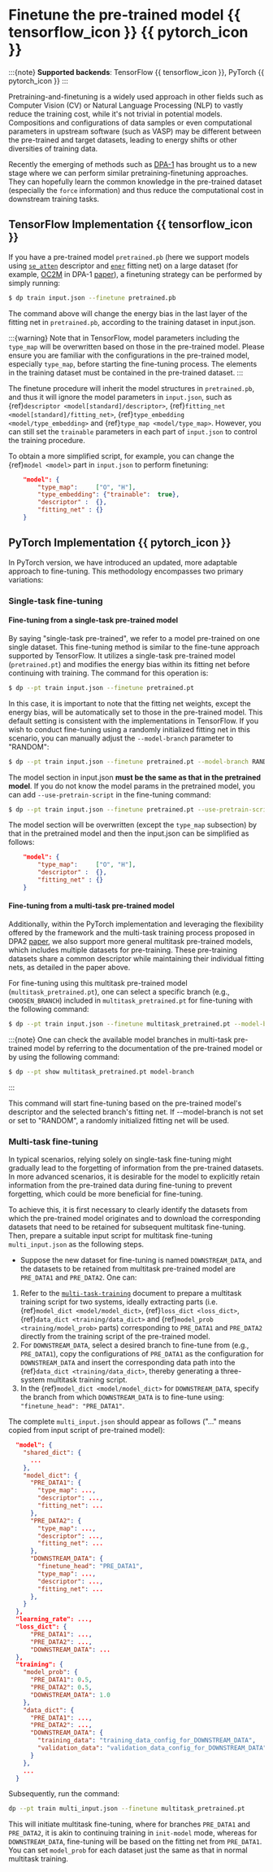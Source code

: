 # Finetune the pre-trained model {{ tensorflow_icon }} {{ pytorch_icon }}

:::{note}
**Supported backends**: TensorFlow {{ tensorflow_icon }}, PyTorch {{ pytorch_icon }}
:::

Pretraining-and-finetuning is a widely used approach in other fields such as Computer Vision (CV) or Natural Language Processing (NLP)
to vastly reduce the training cost, while it's not trivial in potential models.
Compositions and configurations of data samples or even computational parameters in upstream software (such as VASP)
may be different between the pre-trained and target datasets, leading to energy shifts or other diversities of training data.

Recently the emerging of methods such as [DPA-1](https://arxiv.org/abs/2208.08236) has brought us to a new stage where we can
perform similar pretraining-finetuning approaches.
They can hopefully learn the common knowledge in the pre-trained dataset (especially the `force` information)
and thus reduce the computational cost in downstream training tasks.

## TensorFlow Implementation {{ tensorflow_icon }}

If you have a pre-trained model `pretrained.pb`
(here we support models using [`se_atten`](../model/train-se-atten.md) descriptor and [`ener`](../model/train-energy.md) fitting net)
on a large dataset (for example, [OC2M](https://github.com/Open-Catalyst-Project/ocp/blob/main/DATASET.md) in
DPA-1 [paper](https://arxiv.org/abs/2208.08236)), a finetuning strategy can be performed by simply running:

```bash
$ dp train input.json --finetune pretrained.pb
```

The command above will change the energy bias in the last layer of the fitting net in `pretrained.pb`,
according to the training dataset in input.json.

:::{warning}
Note that in TensorFlow, model parameters including the `type_map` will be overwritten based on those in the pre-trained model.
Please ensure you are familiar with the configurations in the pre-trained model, especially `type_map`, before starting the fine-tuning process.
The elements in the training dataset must be contained in the pre-trained dataset.
:::

The finetune procedure will inherit the model structures in `pretrained.pb`,
and thus it will ignore the model parameters in `input.json`,
such as {ref}`descriptor <model[standard]/descriptor>`, {ref}`fitting_net <model[standard]/fitting_net>`,
{ref}`type_embedding <model/type_embedding>` and {ref}`type_map <model/type_map>`.
However, you can still set the `trainable` parameters in each part of `input.json` to control the training procedure.

To obtain a more simplified script, for example, you can change the {ref}`model <model>` part in `input.json` to perform finetuning:

```json
    "model": {
        "type_map":     ["O", "H"],
        "type_embedding": {"trainable":  true},
        "descriptor" :  {},
        "fitting_net" : {}
    }
```

## PyTorch Implementation {{ pytorch_icon }}

In PyTorch version, we have introduced an updated, more adaptable approach to fine-tuning. This methodology encompasses two primary variations:

### Single-task fine-tuning

#### Fine-tuning from a single-task pre-trained model

By saying "single-task pre-trained", we refer to a model pre-trained on one single dataset.
This fine-tuning method is similar to the fine-tune approach supported by TensorFlow.
It utilizes a single-task pre-trained model (`pretrained.pt`) and modifies the energy bias within its fitting net before continuing with training.
The command for this operation is:

```bash
$ dp --pt train input.json --finetune pretrained.pt
```

In this case, it is important to note that the fitting net weights, except the energy bias, will be automatically set to those in the pre-trained model. This default setting is consistent with the implementations in TensorFlow.
If you wish to conduct fine-tuning using a randomly initialized fitting net in this scenario, you can manually adjust the `--model-branch` parameter to "RANDOM":

```bash
$ dp --pt train input.json --finetune pretrained.pt --model-branch RANDOM
```

The model section in input.json **must be the same as that in the pretrained model**.
If you do not know the model params in the pretrained model, you can add `--use-pretrain-script` in the fine-tuning command:

```bash
$ dp --pt train input.json --finetune pretrained.pt --use-pretrain-script
```

The model section will be overwritten (except the `type_map` subsection) by that in the pretrained model and then the input.json can be simplified as follows:

```json
    "model": {
        "type_map":     ["O", "H"],
        "descriptor" :  {},
        "fitting_net" : {}
    }
```

#### Fine-tuning from a multi-task pre-trained model

Additionally, within the PyTorch implementation and leveraging the flexibility offered by the framework and the multi-task training process proposed in DPA2 [paper](https://arxiv.org/abs/2312.15492),
we also support more general multitask pre-trained models, which includes multiple datasets for pre-training. These pre-training datasets share a common descriptor while maintaining their individual fitting nets,
as detailed in the paper above.

For fine-tuning using this multitask pre-trained model (`multitask_pretrained.pt`),
one can select a specific branch (e.g., `CHOOSEN_BRANCH`) included in `multitask_pretrained.pt` for fine-tuning with the following command:

```bash
$ dp --pt train input.json --finetune multitask_pretrained.pt --model-branch CHOOSEN_BRANCH
```

:::{note}
One can check the available model branches in multi-task pre-trained model by referring to the documentation of the pre-trained model or by using the following command:

```bash
$ dp --pt show multitask_pretrained.pt model-branch
```

:::

This command will start fine-tuning based on the pre-trained model's descriptor and the selected branch's fitting net.
If --model-branch is not set or set to "RANDOM", a randomly initialized fitting net will be used.

### Multi-task fine-tuning

In typical scenarios, relying solely on single-task fine-tuning might gradually lead to the forgetting of information from the pre-trained datasets.
In more advanced scenarios, it is desirable for the model to explicitly retain information from the pre-trained data during fine-tuning to prevent forgetting,
which could be more beneficial for fine-tuning.

To achieve this, it is first necessary to clearly identify the datasets from which the pre-trained model originates and to download the corresponding datasets
that need to be retained for subsequent multitask fine-tuning.
Then, prepare a suitable input script for multitask fine-tuning `multi_input.json` as the following steps.

- Suppose the new dataset for fine-tuning is named `DOWNSTREAM_DATA`, and the datasets to be retained from multitask pre-trained model are `PRE_DATA1` and `PRE_DATA2`. One can:

1. Refer to the [`multi-task-training`](./multi-task-training) document to prepare a multitask training script for two systems,
   ideally extracting parts (i.e. {ref}`model_dict <model/model_dict>`, {ref}`loss_dict <loss_dict>`, {ref}`data_dict <training/data_dict>` and {ref}`model_prob <training/model_prob>` parts) corresponding to `PRE_DATA1` and `PRE_DATA2` directly from the training script of the pre-trained model.
2. For `DOWNSTREAM_DATA`, select a desired branch to fine-tune from (e.g., `PRE_DATA1`), copy the configurations of `PRE_DATA1` as the configuration for `DOWNSTREAM_DATA` and insert the corresponding data path into the {ref}`data_dict <training/data_dict>`,
   thereby generating a three-system multitask training script.
3. In the {ref}`model_dict <model/model_dict>` for `DOWNSTREAM_DATA`, specify the branch from which `DOWNSTREAM_DATA` is to fine-tune using:
   `"finetune_head": "PRE_DATA1"`.

The complete `multi_input.json` should appear as follows ("..." means copied from input script of pre-trained model):

```json
  "model": {
    "shared_dict": {
      ...
    },
    "model_dict": {
      "PRE_DATA1": {
        "type_map": ...,
        "descriptor": ...,
        "fitting_net": ...
      },
      "PRE_DATA2": {
        "type_map": ...,
        "descriptor": ...,
        "fitting_net": ...
      },
      "DOWNSTREAM_DATA": {
        "finetune_head": "PRE_DATA1",
        "type_map": ...,
        "descriptor": ...,
        "fitting_net": ...
      },
    }
  },
  "learning_rate": ...,
  "loss_dict": {
      "PRE_DATA1": ...,
      "PRE_DATA2": ...,
      "DOWNSTREAM_DATA": ...
  },
  "training": {
    "model_prob": {
      "PRE_DATA1": 0.5,
      "PRE_DATA2": 0.5,
      "DOWNSTREAM_DATA": 1.0
    },
    "data_dict": {
      "PRE_DATA1": ...,
      "PRE_DATA2": ...,
      "DOWNSTREAM_DATA": {
        "training_data": "training_data_config_for_DOWNSTREAM_DATA",
        "validation_data": "validation_data_config_for_DOWNSTREAM_DATA"
      }
    },
    ...
  }
```

Subsequently, run the command:

```bash
dp --pt train multi_input.json --finetune multitask_pretrained.pt
```

This will initiate multitask fine-tuning, where for branches `PRE_DATA1` and `PRE_DATA2`,
it is akin to continuing training in `init-model` mode, whereas for `DOWNSTREAM_DATA`,
fine-tuning will be based on the fitting net from `PRE_DATA1`.
You can set `model_prob` for each dataset just the same as that in normal multitask training.
